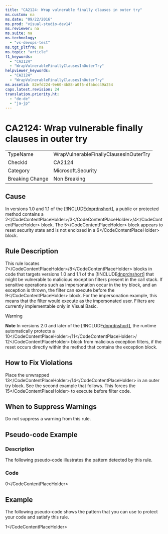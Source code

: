 ```yaml
---
title: "CA2124: Wrap vulnerable finally clauses in outer try"
ms.custom: na
ms.date: "09/22/2016"
ms.prod: "visual-studio-dev14"
ms.reviewer: na
ms.suite: na
ms.technology: 
  - "vs-devops-test"
ms.tgt_pltfrm: na
ms.topic: "article"
f1_keywords: 
  - "CA2124"
  - "WrapVulnerableFinallyClausesInOuterTry"
helpviewer_keywords: 
  - "CA2124"
  - "WrapVulnerableFinallyClausesInOuterTry"
ms.assetid: 82efd224-9e60-4b88-a0f5-dfabcc49a254
caps.latest.revision: 24
translation.priority.ht: 
  - "de-de"
  - "ja-jp"
---
```

# CA2124: Wrap vulnerable finally clauses in outer try
|||  
|-|-|  
|TypeName|WrapVulnerableFinallyClausesInOuterTry|  
|CheckId|CA2124|  
|Category|Microsoft.Security|  
|Breaking Change|Non Breaking|  
  
## Cause  
 In versions 1.0 and 1.1 of the [!INCLUDE[dnprdnshort](../vs140/includes/dnprdnshort_md.md)], a public or protected method contains a <CodeContentPlaceHolder>2\</CodeContentPlaceHolder>/<CodeContentPlaceHolder>3\</CodeContentPlaceHolder>/<CodeContentPlaceHolder>4\</CodeContentPlaceHolder> block. The <CodeContentPlaceHolder>5\</CodeContentPlaceHolder> block appears to reset security state and is not enclosed in a <CodeContentPlaceHolder>6\</CodeContentPlaceHolder> block.  
  
## Rule Description  
 This rule locates <CodeContentPlaceHolder>7\</CodeContentPlaceHolder>/<CodeContentPlaceHolder>8\</CodeContentPlaceHolder> blocks in code that targets versions 1.0 and 1.1 of the [!INCLUDE[dnprdnshort](../vs140/includes/dnprdnshort_md.md)] that might be vulnerable to malicious exception filters present in the call stack. If sensitive operations such as impersonation occur in the try block, and an exception is thrown, the filter can execute before the <CodeContentPlaceHolder>9\</CodeContentPlaceHolder> block. For the impersonation example, this means that the filter would execute as the impersonated user. Filters are currently implementable only in Visual Basic.  
  
> [!WARNING]
>  **Note** In versions 2.0 and later of the [!INCLUDE[dnprdnshort](../vs140/includes/dnprdnshort_md.md)], the runtime automatically protects a <CodeContentPlaceHolder>10\</CodeContentPlaceHolder>/<CodeContentPlaceHolder>11\</CodeContentPlaceHolder>/ <CodeContentPlaceHolder>12\</CodeContentPlaceHolder> block from malicious exception filters, if the reset occurs directly within the method that contains the exception block.  
  
## How to Fix Violations  
 Place the unwrapped <CodeContentPlaceHolder>13\</CodeContentPlaceHolder>/<CodeContentPlaceHolder>14\</CodeContentPlaceHolder> in an outer try block. See the second example that follows. This forces the <CodeContentPlaceHolder>15\</CodeContentPlaceHolder> to execute before filter code.  
  
## When to Suppress Warnings  
 Do not suppress a warning from this rule.  
  
## Pseudo-code Example  
  
### Description  
 The following pseudo-code illustrates the pattern detected by this rule.  
  
### Code  
  
<CodeContentPlaceHolder>0\</CodeContentPlaceHolder>  
## Example  
 The following pseudo-code shows the pattern that you can use to protect your code and satisfy this rule.  
  
<CodeContentPlaceHolder>1\</CodeContentPlaceHolder>
